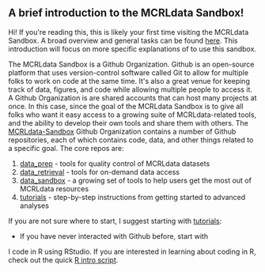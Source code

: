## A brief introduction to the MCRLdata Sandbox!

Hi! If you're reading this, this is likely your first time visiting the MCRLdata Sandbox. A broad overview and general tasks can be found [here](https://github.com/MCRLdata-Sandbox/.github/blob/main/profile/README.md). This introduction will focus on more specific explanations of to use this sandbox. 

The MCRLdata Sandbox is a Github Organization. Github is an open-source platform that uses version-control software called Git to allow for multiple folks to work on code at the same time. It's also a great venue for keeping track of data, figures, and code while allowing multiple people to access it. A Github Organization is are shared accounts that can host many projects at once. In this case, since the goal of the MCRLdata Sandbox is to give all folks who want it easy access to a growing suite of MCRLdata-related tools, and the ability to develop their own tools and share them with others. The [MCRLdata-Sandbox](https://github.com/MCRLdata-Sandbox) Github Organization contains a number of Github repositories, each of which contains code, data, and other things related to a specific goal. The core repos are: 

1. [data_prep](https://github.com/MCRLdata-Sandbox/data_prep) - tools for quality control of MCRLdata datasets
2. [data_retrieval]() - tools for on-demand data access
3. [data_sandbox]() - a growing set of tools to help users get the most out of MCRLdata resources
4. [tutorials](https://github.com/MCRLdata-Sandbox/tutorials) - step-by-step instructions from getting started to advanced analyses

If you are not sure where to start, I suggest starting with [tutorials](https://github.com/MCRLdata-Sandbox/tutorials): 
 - If you have never interacted with Github before, start with 

I code in R using RStudio. If you are interested in learning about coding in R, check out the quick [R intro script](https://github.com/MCRLdata-Sandbox/tutorials/blob/main/scripts/0_R_basics.R). 
